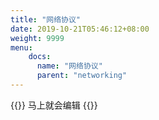 ```yaml
---
title: "网络协议"
date: 2019-10-21T05:46:12+08:00
weight: 9999
menu:
    docs:
      name: "网络协议"
      parent: "networking"
---
```



{{<adm type="tip" title="提醒" >}}
马上就会编辑
{{</adm >}}